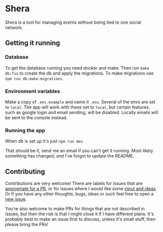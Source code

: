 # Shera

Shera is a tool for managing events without being tied to one social
network.

## Getting it running

### Database

To get the database running you need docker and make.
Then run `make db:fix` to create the db and apply the migrations.
To make migrations use `npm run db:make-migrations`.

### Environment variables

Make a copy of `.env.example` and name it `.env`.
Several of the envs are set to `local`.
The app will work with these set to `local`, but certain features, such as google login and email sending, will be disabled.
Locally emails will be sent to the console instead.

### Running the app

When db is set up it's just `npm run dev`

That should be it, send me an email if you can't get it running.
Most likely something has changed, and I've forgot to update the README.

## Contributing
Contributions are very welcome!
There are labels for issues that are [appropriate for a PR](https://github.com/aslakhol/shera/issues?q=is%3Aopen+is%3Aissue+label%3A%22PR+Welcome%21%22), or for issues where I would like some [input and ideas](https://github.com/aslakhol/shera/issues?q=is%3Aopen+is%3Aissue+label%3A%22Ideas+%2F+Thoughts+Welcome%22).
Or if you have any other thoughts, bugs, ideas or such feel free to open a [new issue](https://github.com/aslakhol/shera/issues/new). 

You're also welcome to make PRs for things that are not described in issues, but then the risk is that I might close it if I have different plans.
It's probably best to make an issue first to discuss, unless it's small stuff, then please bring the PRs!
